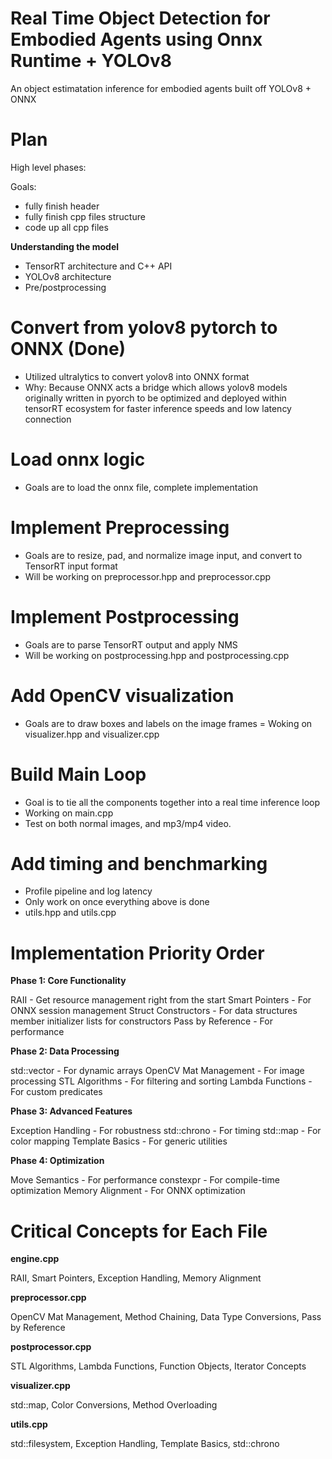 # Real Time Object Detection for Embodied Agents using Onnx Runtime + YOLOv8
An object estimatation inference for embodied agents built off YOLOv8 + ONNX

# Plan
High level phases:

Goals:
- fully finish header
- fully finish cpp files structure
- code up all cpp files

**Understanding the model**
- TensorRT architecture and C++ API
- YOLOv8 architecture
- Pre/postprocessing

# Convert from yolov8 pytorch to ONNX (Done)
- Utilized ultralytics to convert yolov8 into ONNX format
- Why: Because ONNX acts a bridge which allows yolov8 models originally
written in pyorch to be optimized and deployed within tensorRT ecosystem for
faster inference speeds and low latency connection

# Load onnx logic
- Goals are to load the onnx file, complete implementation

# Implement Preprocessing
- Goals are to resize, pad, and normalize image input, and convert to TensorRT input format
- Will be working on preprocessor.hpp and preprocessor.cpp

# Implement Postprocessing
- Goals are to parse TensorRT output and apply NMS
- Will be working on postprocessing.hpp and postprocessing.cpp

# Add OpenCV visualization
- Goals are to draw boxes and labels on the image frames
= Woking on visualizer.hpp and visualizer.cpp

# Build Main Loop
- Goal is to tie all the components together into a real time inference loop
- Working on main.cpp
- Test on both normal images, and mp3/mp4 video. 

# Add timing and benchmarking
- Profile pipeline and log latency
- Only work on once everything above is done
- utils.hpp and utils.cpp

# Implementation Priority Order

**Phase 1: Core Functionality**

RAII - Get resource management right from the start
Smart Pointers - For ONNX session management
Struct Constructors - For data structures
member initializer lists for constructors
Pass by Reference - For performance

**Phase 2: Data Processing**

std::vector - For dynamic arrays
OpenCV Mat Management - For image processing
STL Algorithms - For filtering and sorting
Lambda Functions - For custom predicates

**Phase 3: Advanced Features**

Exception Handling - For robustness
std::chrono - For timing
std::map - For color mapping
Template Basics - For generic utilities

**Phase 4: Optimization**

Move Semantics - For performance
constexpr - For compile-time optimization
Memory Alignment - For ONNX optimization


# Critical Concepts for Each File
**engine.cpp**

RAII, Smart Pointers, Exception Handling, Memory Alignment

**preprocessor.cpp**

OpenCV Mat Management, Method Chaining, Data Type Conversions, Pass by Reference

**postprocessor.cpp**

STL Algorithms, Lambda Functions, Function Objects, Iterator Concepts

**visualizer.cpp**

std::map, Color Conversions, Method Overloading

**utils.cpp**

std::filesystem, Exception Handling, Template Basics, std::chrono